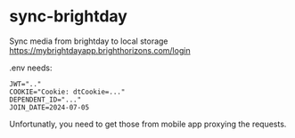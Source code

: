 # sync-brightday

Sync media from brightday to local storage https://mybrightdayapp.brighthorizons.com/login

.env needs:

```
JWT=".."
COOKIE="Cookie: dtCookie=..."
DEPENDENT_ID="..."
JOIN_DATE=2024-07-05
```


Unfortunatly, you need to get those from mobile app proxying the requests.
